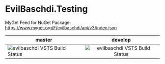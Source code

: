 # EvilBaschdi.Testing
MyGet Feed for NuGet Package: https://www.myget.org/F/evilbaschdi/api/v3/index.json


| master | develop |
| ------------- |:-------------:|
| ![evilbaschdi VSTS Build Status](https://dev.azure.com/evilbaschdi/Main/_apis/build/status/Core/EvilBaschdi.Testing?branchName=master) | ![evilbaschdi VSTS Build Status](https://dev.azure.com/evilbaschdi/Main/_apis/build/status/Core/EvilBaschdi.Testing?branchName=develop)|